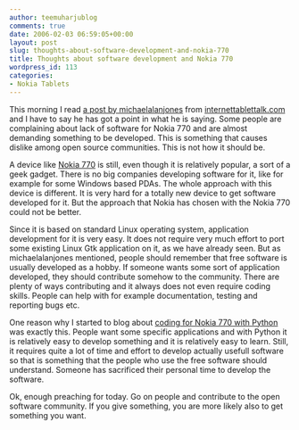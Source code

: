```yaml
---
author: teemuharjublog
comments: true
date: 2006-02-03 06:59:05+00:00
layout: post
slug: thoughts-about-software-development-and-nokia-770
title: Thoughts about software development and Nokia 770
wordpress_id: 113
categories:
- Nokia Tablets
---
```


This morning I read [a post by michaelalanjones](http://www.internettablettalk.com/forums/showpost.php?p=8818&postcount=1) from [internettablettalk.com](http://www.internettablettalk.com) and I have to say he has got a point in what he is saying. Some people are complaining about lack of software for Nokia 770 and are almost demanding something to be developed. This is something that causes dislike among open source communities. This is not how it should be.

A device like [Nokia 770](http://www.nokia.com/770) is still, even though it is relatively popular, a sort of a geek gadget. There is no big companies developing software for it, like for example for some Windows based PDAs. The whole approach with this device is different. It is very hard for a totally new device to get software developed for it. But the approach that Nokia has chosen with the Nokia 770 could not be better.

Since it is based on standard Linux operating system, application development for it is very easy. It does not require very much effort to port some existing Linux Gtk application on it, as we have already seen. But as michaelalanjones mentioned, people should remember that free software is usually developed as a hobby. If someone wants some sort of application developed, they should contribute somehow to the community. There are plenty of ways contributing and it always does not even require coding skills. People can help with for example documentation, testing and reporting bugs etc.

One reason why I started to blog about [coding for Nokia 770 with Python](http://www.teemuharju.net/2006/01/26/coding-for-nokia-770-using-python-part-1/) was exactly this. People want some specific applications and with Python it is relatively easy to develop something and it is relatively easy to learn. Still, it requires quite a lot of time and effort to develop actually usefull software so that is something that the people who use the free software should understand. Someone has sacrificed their personal time to develop the software.

Ok, enough preaching for today. Go on people and contribute to the open software community. If you give something, you are more likely also to get something you want.
